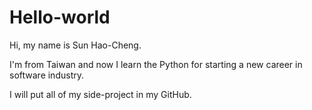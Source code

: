 # Hello-world

Hi, my name is Sun Hao-Cheng.

I'm from Taiwan and now I learn the Python for starting a new career in software industry.

I will put all of my side-project in my GitHub.

